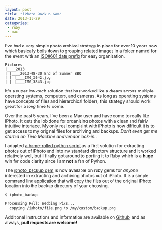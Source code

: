 ```yaml
---
layout: post
title: "iPhoto Backup Gem"
date: 2013-11-29
categories:
 - ruby
 - mac
---
```


I've had a very simple photo archival strategy in place for over 10 years now which basically boils down to grouping related images in a folder named for the event with an [ISO8601 date prefix](http://en.wikipedia.org/wiki/ISO_8601) for easy organization.

```
Pictures
|____2013
| |____2013-08-30 End of Summer BBQ
| | |____IMG_3842.jpg
| | |____IMG_3843.jpg
```

It's a super low-tech solution that has worked like a dream across multiple operating systems, computers, and cameras.  As long as operating systems have concepts of files and hierarchical folders, this strategy should work great for a *long* time to come.

Over the past 5 years, I've been a Mac user and have come to really like iPhoto.  It gets the job done for organizing photos with a clean and fairly intuitive interface.  My only real complaint with iPhoto is how difficult it is to get access to my original files for archiving and backups.  *Don't even get me started on Time Machine and vendor lock-in...*

I adapted [a home-rolled python script](https://github.com/wireframe/dotfiles/blob/628b982d9fc4e7b4cc9e6ca806cae81b541f9bbd/home/bin/iphoto_export.py) as a first solution for extracting photos out of iPhoto and into my standard directory structure and it worked relatively well, but I finally got around to porting it to Ruby which is a **huge** win for code clarity since I am **not** a fan of Python.

The [iphoto_backup gem](https://github.com/wireframe/iphoto_backup) is now available on ruby gems for *anyone* interested in extracting and archiving photos out of iPhoto.  It is a simple command line application that will copy the files out of the original iPhoto location into the backup directory of your choosing.

```bash
$ iphoto_backup

Processing Roll: Wedding Pics...
  copying /iphoto/file.png to /my/custom/backup.png
```

Additional instructions and information are available on [Github](https://github.com/wireframe/iphoto_backup), and as always, **pull requests are welcome!**
